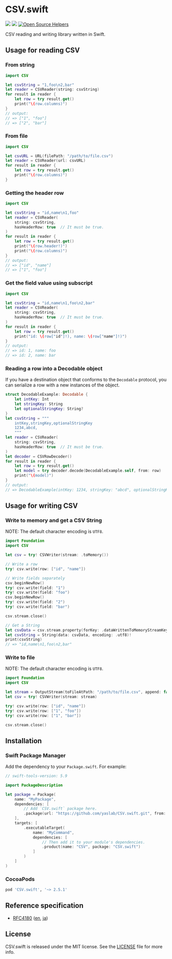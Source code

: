 # CSV.swift

[![](https://img.shields.io/endpoint?url=https%3A%2F%2Fswiftpackageindex.com%2Fapi%2Fpackages%2Fyaslab%2FCSV.swift%2Fbadge%3Ftype%3Dswift-versions)](https://swiftpackageindex.com/yaslab/CSV.swift)
[![](https://img.shields.io/endpoint?url=https%3A%2F%2Fswiftpackageindex.com%2Fapi%2Fpackages%2Fyaslab%2FCSV.swift%2Fbadge%3Ftype%3Dplatforms)](https://swiftpackageindex.com/yaslab/CSV.swift)
[![Open Source Helpers](https://www.codetriage.com/yaslab/csv.swift/badges/users.svg)](https://www.codetriage.com/yaslab/csv.swift)

CSV reading and writing library written in Swift.

## Usage for reading CSV

### From string

```swift
import CSV

let csvString = "1,foo\n2,bar"
let reader = CSVReader(string: csvString)
for result in reader {
    let row = try result.get()
    print("\(row.columns)")
}
// output:
// => ["1", "foo"]
// => ["2", "bar"]
```

### From file

```swift
import CSV

let csvURL = URL(filePath: "/path/to/file.csv")
let reader = CSVReader(url: csvURL)
for result in reader {
    let row = try result.get()
    print("\(row.columns)")
}
```

### Getting the header row

```swift
import CSV

let csvString = "id,name\n1,foo"
let reader = CSVReader(
    string: csvString,
    hasHeaderRow: true  // It must be true.
)
for result in reader {
    let row = try result.get()
    print("\(row.header!)")
    print("\(row.columns)")
}
// output:
// => ["id", "name"]
// => ["1", "foo"]
```

### Get the field value using subscript

```swift
import CSV

let csvString = "id,name\n1,foo\n2,bar"
let reader = CSVReader(
    string: csvString,
    hasHeaderRow: true  // It must be true.
)
for result in reader {
    let row = try result.get()
    print("id: \(row["id"]!), name: \(row["name"]!)")
}
// output:
// => id: 1, name: foo
// => id: 2, name: bar
```

### Reading a row into a Decodable object

If you have a destination object that conforms to the `Decodable` protocol, you can serialize a row with a new instances of the object.

```swift
struct DecodableExample: Decodable {
    let intKey: Int
    let stringKey: String
    let optionalStringKey: String?
}
let csvString = """
    intKey,stringKey,optionalStringKey
    1234,abcd,
    """
let reader = CSVReader(
    string: csvString,
    hasHeaderRow: true  // It must be true.
)
let decoder = CSVRowDecoder()
for result in reader {
    let row = try result.get()
    let model = try decoder.decode(DecodableExample.self, from: row)
    print("\(model)")
}
// output:
// => DecodableExample(intKey: 1234, stringKey: "abcd", optionalStringKey: nil)
```

## Usage for writing CSV

### Write to memory and get a CSV String

NOTE: The default character encoding is `UTF8`.

```swift
import Foundation
import CSV

let csv = try! CSVWriter(stream: .toMemory())

// Write a row
try! csv.write(row: ["id", "name"])

// Write fields separately
csv.beginNewRow()
try! csv.write(field: "1")
try! csv.write(field: "foo")
csv.beginNewRow()
try! csv.write(field: "2")
try! csv.write(field: "bar")

csv.stream.close()

// Get a String
let csvData = csv.stream.property(forKey: .dataWrittenToMemoryStreamKey) as! Data
let csvString = String(data: csvData, encoding: .utf8)!
print(csvString)
// => "id,name\n1,foo\n2,bar"
```

### Write to file

NOTE: The default character encoding is `UTF8`.

```swift
import Foundation
import CSV

let stream = OutputStream(toFileAtPath: "/path/to/file.csv", append: false)!
let csv = try! CSVWriter(stream: stream)

try! csv.write(row: ["id", "name"])
try! csv.write(row: ["1", "foo"])
try! csv.write(row: ["1", "bar"])

csv.stream.close()
```

## Installation

### Swift Package Manager

Add the dependency to your `Package.swift`. For example:

```swift
// swift-tools-version: 5.9

import PackageDescription

let package = Package(
    name: "MyPackage",
    dependencies: [
        // Add `CSV.swift` package here.
        .package(url: "https://github.com/yaslab/CSV.swift.git", from: "2.5.1")
    ],
    targets: [
        .executableTarget(
            name: "MyCommand",
            dependencies: [
                // Then add it to your module's dependencies.
                .product(name: "CSV", package: "CSV.swift")
            ]
        )
    ]
)
```

### CocoaPods

```ruby
pod 'CSV.swift', '~> 2.5.1'
```

## Reference specification

- [RFC4180](http://www.ietf.org/rfc/rfc4180.txt) ([en](http://www.ietf.org/rfc/rfc4180.txt), [ja](http://www.kasai.fm/wiki/rfc4180jp))

## License

CSV.swift is released under the MIT license. See the [LICENSE](https://github.com/yaslab/CSV.swift/blob/main/LICENSE) file for more info.
